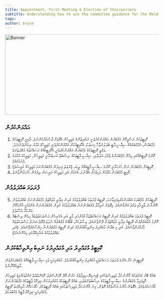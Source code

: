 ```yaml
---
title: Appointment, First Meeting & Election of Chairpersons 
subtitle: Understanding how to use the committee guidance for the Maldives Parliament
tags: 
author: bryce
---
```


<img src="../../uploads/docs-banner-4.jpg" alt="Banner" width="755" height="263">

<h2>އައްޔަންކުރުން</h2>

<ol>
<li>ކޮމިޓީތަކަށް ރަސްމީކޮށް މެމްބަރުން އައްޔަންކުރެވެނީ ރައްޔިތުންގެ މަޖިލީހުން އެގޮތަށް ފާސްކުރުމުންނެވެ. ދާއިމީ ކޮމިޓީތަކުގެ މެމްބަރުން، އެމެމްބަރެއްގެ ސިޔާސީ ޕާޓީ ބަދަލުނުވާހާ ހިނދަކު، އެކޮމިޓީއަކަށް އައްޔަންކުރެވެނީ މަޖިލީހުގެ އުމުރު ނިމެންދެންނެވެ. ވަގުތީ ކޮމިޓީތަކުގެ މެމްބަރުން އައްޔަންކުރެވެނީ އެކޮމިޓީއެއްގެ މަސައްކަތުގެ މުއްދަތަށެވެ. </li>
<li>ކޮންމެ ކޮމިޓީއެއްގައި ހިމެނޭ މެމްބަރުންގެ ޖުމްލަ އަދަދާއި، ސިޔާސީ ޕާޓީތަކުގެ ނިސްބަތް ކަނޑައަޅާނީ މަޖިލީހުން، މަޖިލީހުގެ އުމުރުގެ ފެށުމުގައެވެ. </li>
<li>ކޮމިޓީއަށް މެމްބަރުން ނަން ހުށަހަޅާނީ ކޮންމެ ސިޔާސީ ޕާޓީއެއްގެ ލީޑަރ (ނުވަތަ މިނިވަން މެމްބަރުންނަމަ މަޖިލީހުގެ ރައީސެވެ). </li>
<li>ކޮމިޓީ މެމްބަރުން މަގާމުން ވަކިވުމަށް އެދޭނަމަ، އެކަމަށް އެދި މަޖިލީހުގެ ރައީސަށް ލިޔުމުން ހުށަހަޅަންވާނެވެ. </li>
</ol>

<h2>ފުރަތަމަ ބައްދަލުވުން </h2>

<ol start="5">
<li>ކޮމިޓީއަކަށް މެމްބަރަކު އައްޔަންކުރެވިފައިވާނަމަ، ކޮމިޓީގެ ފުރަތަމަ ބައްދަލުވުމުގެ ކުރިން އިދާރީ މުވައްޒަފު މެމްބަރުންނަށް ބައްދަލުވުން އޮންނާނެ ތާރީހާއި ވަގުތު އަންގާނެއެވެ. މިގޮތަށް ކުރިއާލާ މެމްބަރުންނަށް ބައްދަލުވުމުގެ ކުރިން މެމްބަރުންނަށް އެންގުމަކީ އާންމުކޮށް ކަންކުރާ އުސޫލެވެ. </li>
<li>ކޮމިޓީގެ ފުރަތަމަ ބައްދަލުވުމުގެ ކުރިން ކޮމިޓީގެ މަސައްކަތްތަކާ ގުޅުންހުރި މާލީ އަދި އެހެނިހެން މަސްލަހަތަތުތައް ހިމެނޭ ލިސްޓެއް ކޮންމެ މެމްބަރެއްވެސް ކޮމިޓީގެ އިދާރީ މުވައްޒަފަށް ދޭންވާނެއެވެ. މިސާލަކަށް، ބޯޑެއްގެ މެމްބަރެއް ނުވަތަ ޕްރޮފެޝަނަލް މަސްލަހަތުތައް ހާމަކުރަންވާނެއެވެ. އަދި މި ބަޔާން މުގައްރިރު އިންތިހާބުކުރުމުގެ ކުރިން ކޮމިޓީގެ މެމްބަރުންނާ ހިއްސާކުރެވޭނެއެވެ. (އަދި ބައްދަލުވުމުގެ ޔައުމިއްޔާގައި ހިމެނޭނެއެވެ). </li>
</ol>

<h2>ކޮމިޓީގެ މުގައްރިރު އަދި މުގައްރިރުގެ ނައިބު އިންތިހާބުކުރުން </h2>

<p>ކޮމިޓީއިން ކުރާ އެންމެ ފުރަތަމަ މަސައްކަތަކީ މުގައްރިރު އިންތިހާބުކުރުމެވެ. މުގައްރިރަކީ ވަކި ސިޔާސީ ޕާޓީއެއްގެ މެމްބަރަކަށްވުން ލާޒިމެއްނޫނެވެ. </p>

<p>ބައެއް ބޭރު ގައުމުތަކުގެ ގާނޫނުހަދާ މަޖިލިސްތަކުގައި (އިނގިރޭސިވިލާތުގެ ހައުސް އޮފް ކޮމަންސްފަދަ ކޮމަންވެލްތް ގައުމުތަކުގައި) މަޖިލިހަށް ހޮވިފައިވާ މެމްބަރުންގެ ސިޔާސީ ޕާޓީތަކުގެ ނިސްބަތަށްބަލައި، ބައެއް ކޮމިޓީތަކުގެ މުގައްރިރުކަން އިދިކޮޅު ޕާޓީތަކުގެ މެމްބަރުންނަށް ހާއްސަކުރެވެއެވެ. އެގޮތުން އާންމު އުސޫލެއްގެ ގޮތުން، ގިނަ ގާނޫނުހަދާ މަޖިލިސްތަކުގައި ބައެއް ކޮމިޓީތަކުގެ، ހާއްސަކޮށް މާލިއްޔަތު ކޮމިޓީގެ މުގައްރިރަކީ އިދިކޮޅު ޕާޓީގެ މެމްބަރަކެވެ. </p>
